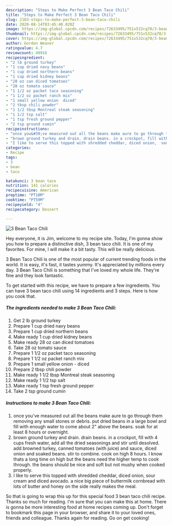 ```yaml
---
description: "Steps to Make Perfect 3 Bean Taco Chili"
title: "Steps to Make Perfect 3 Bean Taco Chili"
slug: 2103-steps-to-make-perfect-3-bean-taco-chili
date: 2020-08-14T03:45:40.020Z
image: https://img-global.cpcdn.com/recipes/72633495/751x532cq70/3-bean-taco-chili-recipe-main-photo.jpg
thumbnail: https://img-global.cpcdn.com/recipes/72633495/751x532cq70/3-bean-taco-chili-recipe-main-photo.jpg
cover: https://img-global.cpcdn.com/recipes/72633495/751x532cq70/3-bean-taco-chili-recipe-main-photo.jpg
author: Gordon Weaver
ratingvalue: 4.7
reviewcount: 49916
recipeingredient:
- "2 lb ground turkey"
- "1 cup dried navy beans"
- "1 cup dried northern beans"
- "1 cup dried kidney beans"
- "28 oz can diced tomatoes"
- "28 oz tomato sauce"
- "1 1/2 oz packet taco seasoning"
- "1 1/2 oz packet ranch mix"
- "1 small yellow onion  diced"
- "2 tbsp chili powder"
- "1 1/2 tbsp Montreal steak seasoning"
- "1 1/2 tsp salt"
- "1 tsp fresh ground pepper"
- "2 tsp ground cumin"
recipeinstructions:
- "once you&#39;ve measured out all the beans make aure to go through them removing any small stones or debris. put dried beans in a large bowl and fill with enough water to come about 2&#34; above the beans. soak for at least 8 hours or overnight."
- "brown ground turkey and drain. drain beans. in a crockpot, fill with 4 cups fresh water, add all the dried seasonings and stir until desolved. add browned turkey, canned tomatoes (with juice) and sauce, diced onion and soaked beans. stir to combine.  cook on high 8 hours. I know thats a long time on high but the beans need the higher temp to cook through. the beans should be nice and soft but not mushy when cooked properly."
- "I like to serve this topped with shredded cheddar, diced onion,  sour cream and diced avocado.  a nice big piece of buttermilk cornbread with lots of butter and honey on the side really makes the meal."
categories:
- Recipe
tags:
- 3
- bean
- taco

katakunci: 3 bean taco 
nutrition: 141 calories
recipecuisine: American
preptime: "PT10M"
cooktime: "PT59M"
recipeyield: "4"
recipecategory: Dessert

---
```



![3 Bean Taco Chili](https://img-global.cpcdn.com/recipes/72633495/751x532cq70/3-bean-taco-chili-recipe-main-photo.jpg)

Hey everyone, it is Jim, welcome to my recipe site. Today, I'm gonna show you how to prepare a distinctive dish, 3 bean taco chili. It is one of my favorites. For mine, I will make it a bit tasty. This will be really delicious.

3 Bean Taco Chili is one of the most popular of current trending foods in the world. It is easy, it's fast, it tastes yummy. It's appreciated by millions every day. 3 Bean Taco Chili is something that I've loved my whole life. They're fine and they look fantastic.




To get started with this recipe, we have to prepare a few ingredients. You can have 3 bean taco chili using 14 ingredients and 3 steps. Here is how you cook that.

<!--inarticleads1-->

##### The ingredients needed to make 3 Bean Taco Chili:

1. Get 2 lb ground turkey
1. Prepare 1 cup dried navy beans
1. Prepare 1 cup dried northern beans
1. Make ready 1 cup dried kidney beans
1. Make ready 28 oz can diced tomatoes
1. Take 28 oz tomato sauce
1. Prepare 1 1/2 oz packet taco seasoning
1. Prepare 1 1/2 oz packet ranch mix
1. Prepare 1 small yellow onion - diced
1. Prepare 2 tbsp chili powder
1. Make ready 1 1/2 tbsp Montreal steak seasoning
1. Make ready 1 1/2 tsp salt
1. Make ready 1 tsp fresh ground pepper
1. Take 2 tsp ground cumin




<!--inarticleads2-->

##### Instructions to make 3 Bean Taco Chili:

1. once you&#39;ve measured out all the beans make aure to go through them removing any small stones or debris. put dried beans in a large bowl and fill with enough water to come about 2&#34; above the beans. soak for at least 8 hours or overnight.
1. brown ground turkey and drain. drain beans. in a crockpot, fill with 4 cups fresh water, add all the dried seasonings and stir until desolved. add browned turkey, canned tomatoes (with juice) and sauce, diced onion and soaked beans. stir to combine.  cook on high 8 hours. I know thats a long time on high but the beans need the higher temp to cook through. the beans should be nice and soft but not mushy when cooked properly.
1. I like to serve this topped with shredded cheddar, diced onion,  sour cream and diced avocado.  a nice big piece of buttermilk cornbread with lots of butter and honey on the side really makes the meal.




So that is going to wrap this up for this special food 3 bean taco chili recipe. Thanks so much for reading. I'm sure that you can make this at home. There is gonna be more interesting food at home recipes coming up. Don't forget to bookmark this page in your browser, and share it to your loved ones, friends and colleague. Thanks again for reading. Go on get cooking!
